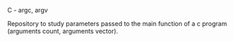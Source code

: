 C - argc, argv

Repository to study parameters passed to the main function of a c program (arguments count, arguments vector).
